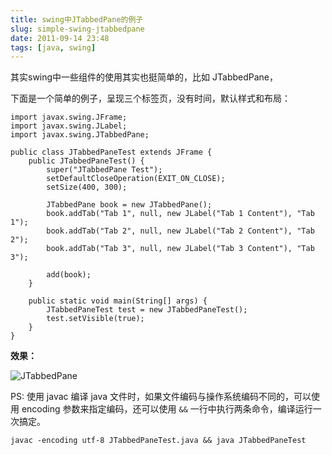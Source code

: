 ```yaml
---
title: swing中JTabbedPane的例子
slug: simple-swing-jtabbedpane
date: 2011-09-14 23:48
tags: [java, swing]
---
```


其实swing中一些组件的使用其实也挺简单的，比如 JTabbedPane，

下面是一个简单的例子，呈现三个标签页，没有时间，默认样式和布局：

    import javax.swing.JFrame;
    import javax.swing.JLabel;
    import javax.swing.JTabbedPane;

    public class JTabbedPaneTest extends JFrame {
        public JTabbedPaneTest() {
            super("JTabbedPane Test");
            setDefaultCloseOperation(EXIT_ON_CLOSE);
            setSize(400, 300);

            JTabbedPane book = new JTabbedPane();
            book.addTab("Tab 1", null, new JLabel("Tab 1 Content"), "Tab 1");
            book.addTab("Tab 2", null, new JLabel("Tab 2 Content"), "Tab 2");
            book.addTab("Tab 3", null, new JLabel("Tab 3 Content"), "Tab 3");

            add(book);
        }

        public static void main(String[] args) {
            JTabbedPaneTest test = new JTabbedPaneTest();
            test.setVisible(true);
        }
    }

**效果：**

![JTabbedPane](http://pic.yupoo.com/greatghoul_v/BmURmpc6/NiAMV.png)

PS: 使用 javac 编译 java 文件时，如果文件编码与操作系统编码不同的，可以使用 encoding 参数来指定编码，还可以使用 `&&` 
一行中执行两条命令，编译运行一次搞定。

    javac -encoding utf-8 JTabbedPaneTest.java && java JTabbedPaneTest

